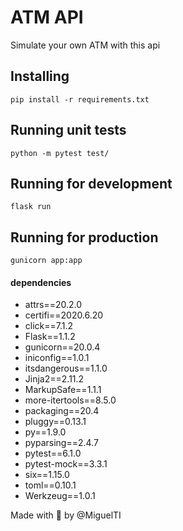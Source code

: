 # ATM API

Simulate your own ATM with this api

## Installing
`pip install -r requirements.txt`

## Running unit tests
`python -m pytest test/`

## Running for development
`flask run`

## Running for production
`gunicorn app:app`

####  dependencies
- attrs==20.2.0
- certifi==2020.6.20
- click==7.1.2
- Flask==1.1.2
- gunicorn==20.0.4
- iniconfig==1.0.1
- itsdangerous==1.1.0
- Jinja2==2.11.2
- MarkupSafe==1.1.1
- more-itertools==8.5.0
- packaging==20.4
- pluggy==0.13.1
- py==1.9.0
- pyparsing==2.4.7
- pytest==6.1.0
- pytest-mock==3.3.1
- six==1.15.0
- toml==0.10.1
- Werkzeug==1.0.1


Made with :taco: by @MiguelTI
